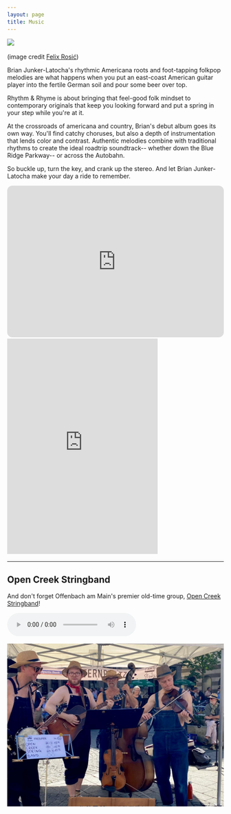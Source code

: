 ```yaml
---
layout: page
title: Music
---
```



<img src="/assets/images/brian_bar.jpg" width="500">    
<p class=center_please>(image credit <a href="https://www.felixrosic.de/">Felix Rosić</a>)</p>


Brian Junker-Latocha's rhythmic Americana roots and foot-tapping folkpop melodies are what happens when you put an east-coast American guitar player into the fertile German soil and pour some beer over top.

Rhythm & Rhyme is about bringing that feel-good folk mindset to contemporary originals that keep you looking forward and put a spring in your step while you're at it. 

At the crossroads of americana and country, Brian's debut album goes its own way. You'll find catchy choruses, but also a depth of instrumentation that lends color and contrast. Authentic melodies combine with traditional rhythms to create the ideal roadtrip soundtrack-- whether down the Blue Ridge Parkway-- or across the Autobahn.

So buckle up, turn the key, and crank up the stereo. And let Brian Junker-Latocha make your day a ride to remember.

<iframe style="border-radius:12px" src="https://open.spotify.com/embed/album/5lTDHgvhszQk1KZLF48hSP?utm_source=generator" width="100%" height="352" frameBorder="0" allowfullscreen="" allow="autoplay; clipboard-write; encrypted-media; fullscreen; picture-in-picture" loading="lazy"></iframe>

<iframe src="https://discord.com/widget?id=1322496606381277227&theme=dark" width="350" height="500" allowtransparency="true" frameborder="0" sandbox="allow-popups allow-popups-to-escape-sandbox allow-same-origin allow-scripts"></iframe>

<script charset="utf-8" src="https://widgetv3.bandsintown.com/main.min.js"></script><a class="bit-widget-initializer" data-artist-name="id_15569458" data-events-to-display="" data-background-color="rgba(255,255,255,1)" data-separator-color="rgba(221,221,221,1)" data-text-color="rgba(66,66,66,1)" data-font="Helvetica" data-auto-style="true" data-button-label-capitalization="uppercase" data-header-capitalization="uppercase" data-location-capitalization="uppercase" data-venue-capitalization="uppercase" data-display-local-dates="true" data-local-dates-position="tab" data-display-past-dates="true" data-display-details="false" data-display-lineup="false" data-display-start-time="false" data-social-share-icon="false" data-display-limit="all" data-date-format="MMM. D, YYYY" data-date-orientation="horizontal" data-date-border-color="#4A4A4A" data-date-border-width="1px" data-date-capitalization="capitalize" data-date-border-radius="10px" data-event-ticket-cta-size="medium" data-event-custom-ticket-text="" data-event-ticket-text="TICKETS" data-event-ticket-icon="false" data-event-ticket-cta-text-color="rgba(255,255,255,1)" data-event-ticket-cta-bg-color="rgba(74,74,74,1)" data-event-ticket-cta-border-color="rgba(74,74,74,1)" data-event-ticket-cta-border-width="0px" data-event-ticket-cta-border-radius="2px" data-sold-out-button-text-color="rgba(255,255,255,1)" data-sold-out-button-background-color="rgba(74,74,74,1)" data-sold-out-button-border-color="rgba(74,74,74,1)" data-sold-out-button-clickable="true" data-event-rsvp-position="hidden" data-event-rsvp-cta-size="medium" data-event-rsvp-only-show-icon="false" data-event-rsvp-text="RSVP" data-event-rsvp-icon="false" data-event-rsvp-cta-text-color="rgba(74,74,74,1)" data-event-rsvp-cta-bg-color="rgba(255,255,255,1)" data-event-rsvp-cta-border-color="rgba(74,74,74,1)" data-event-rsvp-cta-border-width="1px" data-event-rsvp-cta-border-radius="2px" data-follow-section-position="top" data-follow-section-alignment="center" data-follow-section-header-text="Get updates on new shows, new music, and more" data-follow-section-cta-size="medium" data-follow-section-cta-text="FOLLOW" data-follow-section-cta-icon="false" data-follow-section-cta-text-color="rgba(255,255,255,1)" data-follow-section-cta-bg-color="rgba(74,74,74,1)" data-follow-section-cta-border-color="rgba(74,74,74,1)" data-follow-section-cta-border-width="0px" data-follow-section-cta-border-radius="2px" data-play-my-city-position="bottom" data-play-my-city-alignment="center" data-play-my-city-header-text="Don’t see a show near you?" data-play-my-city-cta-size="medium" data-play-my-city-cta-text="REQUEST A SHOW" data-play-my-city-cta-icon="false" data-play-my-city-cta-text-color="rgba(255,255,255,1)" data-play-my-city-cta-bg-color="rgba(74,74,74,1)" data-play-my-city-cta-border-color="rgba(74,74,74,1)" data-play-my-city-cta-border-width="0px" data-play-my-city-cta-border-radius="2px" data-optin-font="" data-optin-text-color="" data-optin-bg-color="" data-optin-cta-text-color="" data-optin-cta-bg-color="" data-optin-cta-border-width="" data-optin-cta-border-radius="" data-optin-cta-border-color="" data-language="en" data-layout-breakpoint="900" data-app-id="" data-affil-code="" data-bit-logo-position="bottomRight" data-bit-logo-color="rgba(66,66,66,1)"></a>

<hr/>

## Open Creek Stringband

And don't forget Offenbach am Main's premier old-time group, [Open Creek Stringband](https://opencreekstringband.com)!

<audio src="assets\audio\idontlovenobody.mp3" controls></audio> 

![](assets/images/latzfunstramu.jpeg)
